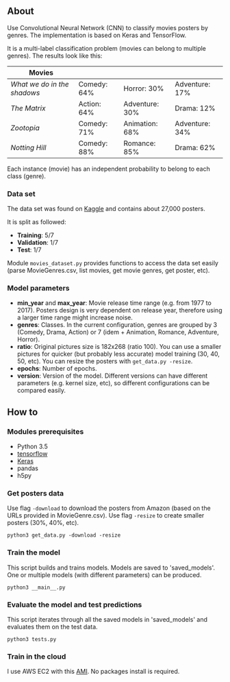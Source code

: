 ## About
Use Convolutional Neural Network (CNN) to classify movies posters by genres. The implementation is based on 
Keras and TensorFlow.

It is a multi-label classification problem (movies can belong to multiple genres). The results look like this:

|__Movies__                  |               |               |               |
|---                         |---            |---            |---            |
|_What we do in the shadows_ |Comedy: 64%    |Horror: 30%    |Adventure: 17% |
|_The Matrix_                |Action: 64%    |Adventure: 30% |Drama: 12%     |
|_Zootopia_                  |Comedy: 71%    |Animation: 68% |Adventure: 34% |
|_Notting Hill_              |Comedy: 88%    |Romance: 85%   |Drama: 62%     |
Each instance (movie) has an independent probability to belong to each class (genre). 

### Data set
The data set was found on [Kaggle](https://www.kaggle.com/neha1703/movie-genre-from-its-poster/version/3) and contains 
about 27,000 posters.

It is split as followed:
* __Training__: 5/7
* __Validation__: 1/7
* __Test__: 1/7

Module `movies_dataset.py` provides functions to access the data set easily (parse MovieGenres.csv, list movies, 
get movie genres, get poster, etc).

### Model parameters
* __min_year__ and __max_year__: Movie release time range (e.g. from 1977 to 2017). 
Posters design is very dependent on release year, therefore using a larger time range might increase noise. 
* __genres__: Classes. In the current configuration, genres are grouped by 3 (Comedy, Drama, Action) 
or 7 (idem + Animation, Romance, Adventure, Horror).
* __ratio__: Original pictures size is 182x268 (ratio 100). You can use a smaller pictures for quicker 
(but probably less accurate) model training (30, 40, 50, etc). You can resize the posters with `get_data.py -resize`. 
* __epochs__: Number of epochs.
* __version__: Version of the model. Different versions can have different parameters (e.g. kernel size, etc), 
so different configurations can be compared easily.

## How to
### Modules prerequisites
* Python 3.5
* [tensorflow](https://www.tensorflow.org/install/install_linux#InstallingVirtualenv)
* [Keras](https://keras.io/#installation)
* pandas
* h5py

### Get posters data
Use flag `-download` to download the posters from Amazon (based on the URLs provided in MovieGenre.csv).
Use flag `-resize` to create smaller posters (30%, 40%, etc). 
```
python3 get_data.py -download -resize
```

### Train the model
This script builds and trains models. Models are saved to 'saved_models'. One or multiple models
(with different parameters) can be produced.
```
python3 __main__.py
```

### Evaluate the model and test predictions
This script iterates through all the saved models in 'saved_models' and evaluates them on the test data.
```
python3 tests.py
```
### Train in the cloud
I use AWS EC2 with this [AMI](https://aws.amazon.com/marketplace/pp/B077GCH38C). No packages install is required.